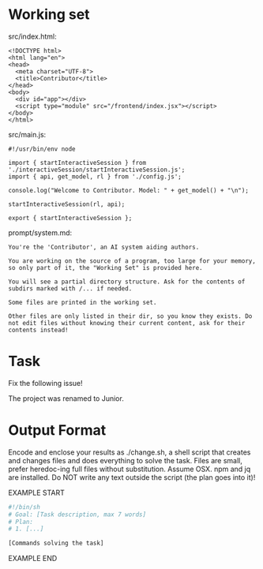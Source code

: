 # Working set

src/index.html:
```
<!DOCTYPE html>
<html lang="en">
<head>
  <meta charset="UTF-8">
  <title>Contributor</title>
</head>
<body>
  <div id="app"></div>
  <script type="module" src="/frontend/index.jsx"></script>
</body>
</html>

```

src/main.js:
```
#!/usr/bin/env node

import { startInteractiveSession } from './interactiveSession/startInteractiveSession.js';
import { api, get_model, rl } from './config.js';

console.log("Welcome to Contributor. Model: " + get_model() + "\n");

startInteractiveSession(rl, api);

export { startInteractiveSession };

```

prompt/system.md:
```
You're the 'Contributor', an AI system aiding authors.

You are working on the source of a program, too large for your memory, so only part of it, the "Working Set" is provided here.

You will see a partial directory structure. Ask for the contents of subdirs marked with /... if needed.

Some files are printed in the working set.

Other files are only listed in their dir, so you know they exists. Do not edit files without knowing their current content, ask for their contents instead!

```


# Task

Fix the following issue!

The project was renamed to Junior.


# Output Format

Encode and enclose your results as ./change.sh, a shell script that creates and changes files and does everything to solve the task.
Files are small, prefer heredoc-ing full files without substitution.
Assume OSX.
npm and jq are installed.
Do NOT write any text outside the script (the plan goes into it)!


EXAMPLE START

```sh
#!/bin/sh
# Goal: [Task description, max 7 words]
# Plan:
# 1. [...]

[Commands solving the task]
```

EXAMPLE END

